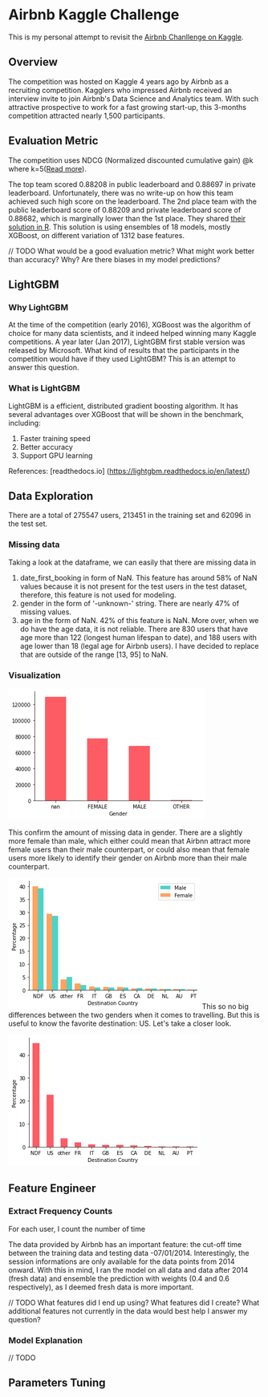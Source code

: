 # Airbnb Kaggle Challenge
This is my personal attempt to revisit the [Airbnb Chanllenge on Kaggle](https://www.kaggle.com/c/airbnb-recruiting-new-user-bookings).

## Overview
The competition was hosted on Kaggle 4 years ago by Airbnb as a recruiting competition. Kagglers who impressed Airbnb received an interview invite to join Airbnb's Data Science and Analytics team. With such attractive prospective to work for a fast growing start-up, this 3-months competition attracted nearly 1,500 participants.

## Evaluation Metric
The competition uses NDCG (Normalized discounted cumulative gain) @k where k=5([Read more](https://www.kaggle.com/c/airbnb-recruiting-new-user-bookings/overview/evaluation)).

The top team scored 0.88208 in public leaderboard and 0.88697 in private leaderboard. Unfortunately, there was no write-up on how this team achieved such high score on the leaderboard. The 2nd place team with the public leaderboard score of 0.88209 and private leaderboard score of 0.88682, which is marginally lower than the 1st place. They shared [their solution in R]( https://github.com/Keiku/kaggle-airbnb-recruiting-new-user-bookings). This solution is using ensembles of 18 models, mostly XGBoost, on different variation of 1312 base features.

// TODO
What would be a good evaluation metric? What might work better than accuracy? Why?
Are there biases in my model predictions?

## LightGBM
### Why LightGBM
At the time of the competition (early 2016), XGBoost was the algorithm of choice for many data scientists, and it indeed helped winning many Kaggle competitions. A year later (Jan 2017), LightGBM first stable version was released by Microsoft. What kind of results that the participants in the competition would have if they used LightGBM? This is an attempt to answer this question.

### What is LightGBM
LightGBM is a efficient, distributed gradient boosting algorithm. It has several advantages over XGBoost that will be shown in the benchmark, including:
1. Faster training speed
2. Better accuracy
3. Support GPU learning

References:
[readthedocs.io] (https://lightgbm.readthedocs.io/en/latest/)

## Data Exploration
There are a total of 275547 users, 213451 in the training set and 62096 in the test set.

### Missing data
Taking a look at the dataframe, we can easily that there are missing data in 
1. date_first_booking in form of NaN. This feature has around 58% of NaN values because it is not present for the test users in the test dataset, therefore, this feature is not used for modeling.
2. gender in the form of '-unknown-' string. There are nearly 47% of missing values.
3. age in the form of NaN. 42% of this feature is NaN. More over, when we do have the age data, it is not reliable. There are 830 users that have age more than 122 (longest human lifespan to date), and 188 users with age lower than 18 (legal age for Airbnb users). I have decided to replace that are outside of the range [13, 95] to NaN.

### Visualization
![Gender](/visualization/gender.png)

This confirm the amount of missing data in gender. There are a slightly more female than male, which either could mean that Airbnn attract more female users than their male counterpart, or could also mean that female users more likely to identify their gender on Airbnb more than their male counterpart.

![Destination by Gender](/visualization/destination%20by%20gender.png)
This so no big differences between the two genders when it comes to travelling. But this is useful to know the favorite destination: US. Let's take a closer look.

![Destination by Gender](/visualization/destination.png)

## Feature Engineer

### Extract Frequency Counts
For each user, I count the number of time 

The data provided by Airbnb has an important feature: the cut-off time between the training data and testing data -07/01/2014. Interestingly, the session informations are only available for the data points from 2014 onward. With this in mind, I ran the model on all data and data after 2014 (fresh data) and ensemble the prediction with weights (0.4 and 0.6 respectively), as I deemed fresh data is more important.

// TODO
What features did I end up using?
What features did I create?
What additional features not currently in the data would best help I answer my question?

### Model Explanation
// TODO

## Parameters Tuning
